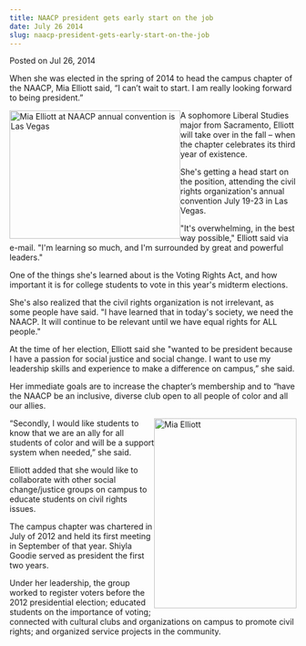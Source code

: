 ```yaml
---
title: NAACP president gets early start on the job
date: July 26 2014
slug: naacp-president-gets-early-start-on-the-job
---
```





<span class="date">Posted on Jul 26, 2014    </span>
<p>When she was elected in the spring of 2014 to head the campus
chapter of the NAACP, Mia Elliott said, &#x201C;I can&#x2019;t wait to start. I
am really looking forward to being president.&#x201D;</p>
<p><img alt="Mia Elliott at NAACP annual convention is Las Vegas" src="http://news.csumb.edu/sites/default/files/65/attachments/news/images/mia_elliott_0.jpg" style="float:left; width:300px; height:225px">A sophomore Liberal
Studies major from Sacramento, Elliott will take over in the fall &#x2013;
when the chapter celebrates its third year of existence.</img></p>
<p>She&apos;s getting a head start on the position, attending the civil
rights organization&apos;s annual convention July 19-23 in Las
Vegas.&#xA0;</p>
<p>&quot;It&apos;s overwhelming, in the best way possible,&quot; Elliott said via
e-mail. &quot;I&apos;m learning so much, and I&apos;m surrounded by great and
powerful leaders.&quot;</p>
<p>One of the things she&apos;s learned about is the Voting Rights Act,
and how important it is for college students to vote in this year&apos;s
midterm elections.</p>
<p>She&apos;s also realized that the civil rights organization is not
irrelevant, as some people have said. &quot;I have learned that in
today&apos;s society, we need the NAACP. It will continue to be relevant
until we have equal rights for ALL people.&quot;</p>
<p>At the time of her election, Elliott said she &quot;wanted to be
president because I have a passion for social justice and social
change. I want to use my leadership skills and experience to make a
difference on campus,&#x201D; she said.</p>
<p>Her immediate goals are to increase the chapter&#x2019;s membership and
to &#x201C;have the NAACP be an inclusive, diverse club open to all people
of color and all our allies.</p>
<p><img alt="Mia Elliott" src="http://news.csumb.edu/sites/default/files/65/attachments/news/images/mia_elliott.jpg" style="float:right; width:250px; height:333px">&#x201C;Secondly, I would
like students to know that we are an ally for all students of color
and will be a support system when needed,&#x201D; she said.</img></p>
<p>Elliott added that she would like to collaborate with other
social change/justice groups on campus to educate students on civil
rights issues.</p>
<p>The campus chapter was chartered in July of 2012 and held its
first meeting in September of that year. Shiyla Goodie served as
president the first two years.</p>
<p>Under her leadership, the group worked to register voters before
the 2012 presidential election; educated students on the importance
of voting; connected with cultural clubs and organizations on
campus to promote civil rights; and organized service projects in
the community.</p>





